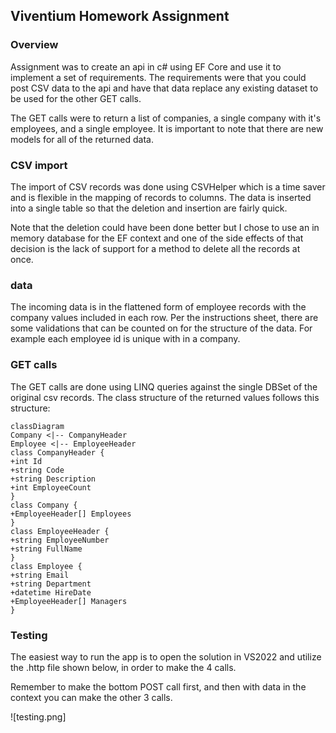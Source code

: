 ## Viventium Homework Assignment

### Overview

Assignment was to create an api in c# using EF Core
and use it to implement a set of requirements. The 
requirements were that you could post CSV data to the 
api and have that data replace any existing dataset
to be used for the other GET calls.

The GET calls were to return a list of companies, a 
single company with it's employees, and a single 
employee. It is important to note that there are new
models for all of the returned data.

### CSV import 

The import of CSV records was done using CSVHelper which
is a time saver and is flexible in the mapping of records
to columns. The data is inserted into a single table so 
that the deletion and insertion are fairly quick.

Note that the deletion could have been done better but
I chose to use an in memory database for the EF context
and one of the side effects of that decision is the lack
of support for a method to delete all the records at once.

### data
The incoming data is in the flattened form of employee records
with the company values included in each row. Per the instructions
sheet, there are some validations that can be counted on for the
structure of the data. For example each employee id is unique with 
in a company.  

### GET calls
The GET calls are done using LINQ queries against the single 
DBSet of the original csv records. The class structure of the returned 
values follows this structure:

```mermaid
classDiagram
Company <|-- CompanyHeader
Employee <|-- EmployeeHeader
class CompanyHeader {
+int Id
+string Code
+string Description
+int EmployeeCount
}
class Company {
+EmployeeHeader[] Employees
}
class EmployeeHeader {
+string EmployeeNumber
+string FullName
}
class Employee {
+string Email
+string Department
+datetime HireDate
+EmployeeHeader[] Managers
}
```

### Testing

The easiest way to run the app is to open the solution
in VS2022 and utilize the .http file shown below, in 
order to make the 4 calls.

Remember to make the bottom POST call first, and then
with data in the context you can make the other 3 calls.

![testing.png]
